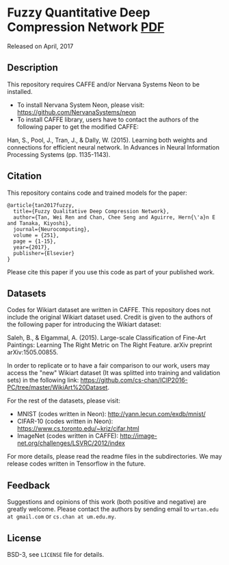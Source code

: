 # Fuzzy Quantitative Deep Compression Network [PDF](http://www.sciencedirect.com/science/article/pii/S0925231217306938)

Released on April, 2017

## Description



This repository requires CAFFE and/or Nervana Systems Neon to be installed.
- To install Nervana System Neon, please visit: https://github.com/NervanaSystems/neon
- To install CAFFE library, users have to contact the authors of the following paper to get the modified CAFFE:

Han, S., Pool, J., Tran, J., & Dally, W. (2015). Learning both weights and connections for efficient neural network. In Advances in Neural Information Processing Systems (pp. 1135-1143).

## Citation

This repository contains code and trained models for the paper: 

```
@article{tan2017fuzzy,
  title={Fuzzy Qualitative Deep Compression Network},
  author={Tan, Wei Ren and Chan, Chee Seng and Aguirre, Hern{\'a}n E and Tanaka, Kiyoshi},
  journal={Neurocomputing},
  volume = {251},
  page = {1-15},
  year={2017},
  publisher={Elsevier}
}
```

Please cite this paper if you use this code as part of your published work. 

## Datasets
Codes for Wikiart dataset are written in CAFFE.
This repository does not include the original Wikiart dataset used. 
Credit is given to the authors of the following paper for introducing the Wikiart dataset:

Saleh, B., & Elgammal, A. (2015). Large-scale Classification of Fine-Art Paintings: 
Learning The Right Metric on The Right Feature. arXiv preprint arXiv:1505.00855.

In order to replicate or to have a fair comparison to our work, users may access the "new" Wikiart dataset (It was splitted into training and validation sets) in the following link: https://github.com/cs-chan/ICIP2016-PC/tree/master/WikiArt%20Dataset.

For the rest of the datasets, please visit:
- MNIST (codes written in Neon): http://yann.lecun.com/exdb/mnist/
- CIFAR-10 (codes written in Neon): https://www.cs.toronto.edu/~kriz/cifar.html
- ImageNet (codes written in CAFFE): http://image-net.org/challenges/LSVRC/2012/index

For more details, please read the readme files in the subdirectories.
We may release codes written in Tensorflow in the future. 

## Feedback
Suggestions and opinions of this work (both positive and negative) are greatly welcome. Please contact the authors by sending email to
`wrtan.edu at gmail.com` or `cs.chan at um.edu.my`.

## License
BSD-3, see `LICENSE` file for details.
